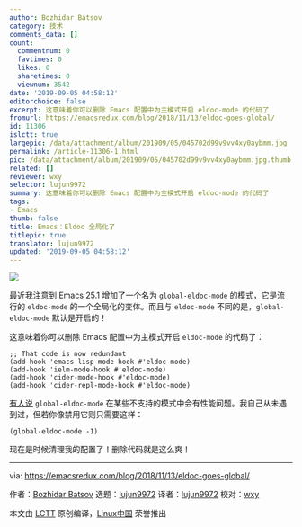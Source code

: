 ```yaml
---
author: Bozhidar Batsov
category: 技术
comments_data: []
count:
  commentnum: 0
  favtimes: 0
  likes: 0
  sharetimes: 0
  viewnum: 3542
date: '2019-09-05 04:58:12'
editorchoice: false
excerpt: 这意味着你可以删除 Emacs 配置中为主模式开启 eldoc-mode 的代码了
fromurl: https://emacsredux.com/blog/2018/11/13/eldoc-goes-global/
id: 11306
islctt: true
largepic: /data/attachment/album/201909/05/045702d99v9vv4xy0aybmm.jpg
permalink: /article-11306-1.html
pic: /data/attachment/album/201909/05/045702d99v9vv4xy0aybmm.jpg.thumb.jpg
related: []
reviewer: wxy
selector: lujun9972
summary: 这意味着你可以删除 Emacs 配置中为主模式开启 eldoc-mode 的代码了
tags:
- Emacs
thumb: false
title: Emacs：Eldoc 全局化了
titlepic: true
translator: lujun9972
updated: '2019-09-05 04:58:12'
---
```


![](/data/attachment/album/201909/05/045702d99v9vv4xy0aybmm.jpg)


最近我注意到 Emacs 25.1 增加了一个名为 `global-eldoc-mode` 的模式，它是流行的 `eldoc-mode` 的一个全局化的变体。而且与 `eldoc-mode` 不同的是，`global-eldoc-mode` 默认是开启的！


这意味着你可以删除 Emacs 配置中为主模式开启 `eldoc-mode` 的代码了：



```
;; That code is now redundant
(add-hook 'emacs-lisp-mode-hook #'eldoc-mode)
(add-hook 'ielm-mode-hook #'eldoc-mode)
(add-hook 'cider-mode-hook #'eldoc-mode)
(add-hook 'cider-repl-mode-hook #'eldoc-mode)
```

[有人说](https://emacs.stackexchange.com/questions/31414/how-to-globally-disable-eldoc) `global-eldoc-mode` 在某些不支持的模式中会有性能问题。我自己从未遇到过，但若你像禁用它则只需要这样：



```
(global-eldoc-mode -1)
```

现在是时候清理我的配置了！删除代码就是这么爽！




---


via: <https://emacsredux.com/blog/2018/11/13/eldoc-goes-global/>


作者：[Bozhidar Batsov](https://emacsredux.com) 选题：[lujun9972](https://github.com/lujun9972) 译者：[lujun9972](https://github.com/lujun9972) 校对：[wxy](https://github.com/wxy)


本文由 [LCTT](https://github.com/LCTT/TranslateProject) 原创编译，[Linux中国](https://linux.cn/) 荣誉推出